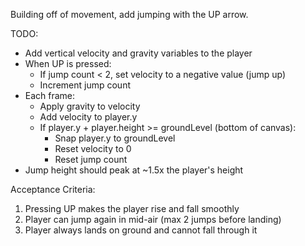 Building off of movement, add jumping with the UP arrow.

TODO:

- Add vertical velocity and gravity variables to the player
- When UP is pressed:
  - If jump count < 2, set velocity to a negative value (jump up)
  - Increment jump count
- Each frame:
  - Apply gravity to velocity
  - Add velocity to player.y
  - If player.y + player.height >= groundLevel (bottom of canvas):
    - Snap player.y to groundLevel
    - Reset velocity to 0
    - Reset jump count
- Jump height should peak at ~1.5x the player's height

Acceptance Criteria:

1. Pressing UP makes the player rise and fall smoothly
2. Player can jump again in mid-air (max 2 jumps before landing)
3. Player always lands on ground and cannot fall through it

